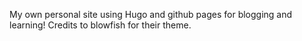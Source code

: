 My own personal site using Hugo and github pages for blogging and learning!
Credits to blowfish for their theme.
